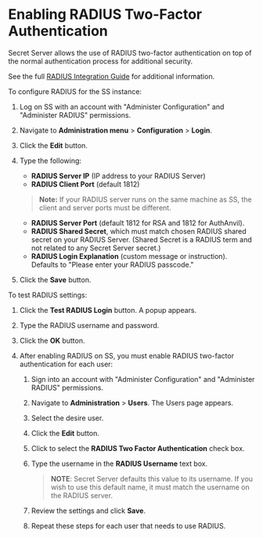 [title]: # (Enabling RADIUS Two-Factor Authentication)
[tags]: # (Authentication, Credentials, RADIUS, 2FA)
[priority]: #

# Enabling RADIUS Two-Factor Authentication

Secret Server allows the use of RADIUS two-factor authentication on top of the normal authentication process for additional security.

 See the full [RADIUS Integration Guide](https://updates.thycotic.net/secretserver/documents/SS_INT_RADIUS.pdf) for additional information.

To configure RADIUS for the SS instance:

1. Log on SS with an account with "Administer Configuration" and "Administer RADIUS" permissions.

1. Navigate to **Administration menu** > **Configuration** > **Login**.

1. Click the **Edit** button.

1. Type the following:

   - **RADIUS Server IP** (IP address to your RADIUS Server)
   - **RADIUS Client Port** (default 1812)

   > **Note:** If your RADIUS server runs on the same machine as SS, the client and server ports must be different.

   - **RADIUS Server Port** (default 1812 for RSA and 1812 for AuthAnvil).
   - **RADIUS Shared Secret**, which must match chosen RADIUS shared secret on your RADIUS Server. (Shared Secret is a RADIUS term and not related to any Secret Server secret.)
   - **RADIUS Login Explanation** (custom message or instruction). Defaults to "Please enter your RADIUS passcode."

1. Click the **Save** button.

To test RADIUS settings:

1. Click the **Test RADIUS Login** button. A popup appears.

2. Type the RADIUS username and password.

2. Click the **OK** button.

2. After enabling RADIUS on SS, you must enable RADIUS two-factor authentication for each user:

   1. Sign into an account with "Administer Configuration" and "Administer RADIUS" permissions.

   1. Navigate to **Administration** > **Users**. The Users page appears.

   1. Select the desire user.

   1. Click the **Edit** button.

   1. Click to select the **RADIUS Two Factor Authentication** check box.

   1. Type the username in the **RADIUS Username** text box.

      > **NOTE**: Secret Server defaults this value to its username. If you wish to use this default name, it must match the username on the RADIUS server.

   1. Review the settings and click **Save**.

   1. Repeat these steps for each user that needs to use RADIUS.

